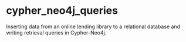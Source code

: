 # cypher_neo4j_queries
Inserting data from an online lending library to a relational database and writing retrieval queries in Cypher-Neo4j. 
